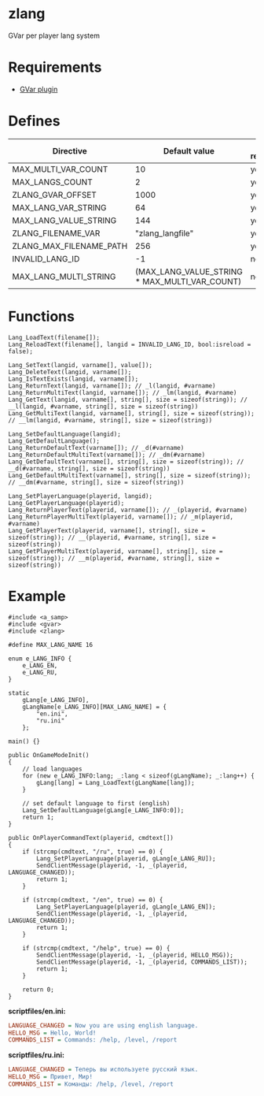 # zlang
GVar per player lang system

# Requirements
- [GVar plugin](https://github.com/samp-incognito/samp-gvar-plugin)

# Defines
Directive | Default value | Can be redefined
----------|---------------|------------
MAX_MULTI_VAR_COUNT | 10 | yes
MAX_LANGS_COUNT | 2 | yes
ZLANG_GVAR_OFFSET | 1000 | yes
MAX_LANG_VAR_STRING | 64 | yes
MAX_LANG_VALUE_STRING | 144 | yes
ZLANG_FILENAME_VAR | "zlang_langfile" | yes
ZLANG_MAX_FILENAME_PATH | 256 | yes
INVALID_LANG_ID | -1 | no
MAX_LANG_MULTI_STRING | (MAX_LANG_VALUE_STRING * MAX_MULTI_VAR_COUNT) | no

# Functions
```Pawn
Lang_LoadText(filename[]);
Lang_ReloadText(filename[], langid = INVALID_LANG_ID, bool:isreload = false);

Lang_SetText(langid, varname[], value[]);
Lang_DeleteText(langid, varname[]);
Lang_IsTextExists(langid, varname[]);
Lang_ReturnText(langid, varname[]); // _l(langid, #varname)
Lang_ReturnMultiText(langid, varname[]); // _lm(langid, #varname)
Lang_GetText(langid, varname[], string[], size = sizeof(string)); // __l(langid, #varname, string[], size = sizeof(string))
Lang_GetMultiText(langid, varname[], string[], size = sizeof(string)); // __lm(langid, #varname, string[], size = sizeof(string))

Lang_SetDefaultLanguage(langid);
Lang_GetDefaultLanguage();
Lang_ReturnDefaultText(varname[]); // _d(#varname)
Lang_ReturnDefaultMultiText(varname[]); // _dm(#varname)
Lang_GetDefaultText(varname[], string[], size = sizeof(string)); // __d(#varname, string[], size = sizeof(string))
Lang_GetDefaultMultiText(varname[], string[], size = sizeof(string)); // __dm(#varname, string[], size = sizeof(string))

Lang_SetPlayerLanguage(playerid, langid);
Lang_GetPlayerLanguage(playerid);
Lang_ReturnPlayerText(playerid, varname[]); // _(playerid, #varname)
Lang_ReturnPlayerMultiText(playerid, varname[]); // _m(playerid, #varname)
Lang_GetPlayerText(playerid, varname[], string[], size = sizeof(string)); // __(playerid, #varname, string[], size = sizeof(string))
Lang_GetPlayerMultiText(playerid, varname[], string[], size = sizeof(string)); // __m(playerid, #varname, string[], size = sizeof(string))
```

# Example
```Pawn
#include <a_samp>
#include <gvar>
#include <zlang>

#define MAX_LANG_NAME 16

enum e_LANG_INFO {
	e_LANG_EN,
	e_LANG_RU,
}

static
	gLang[e_LANG_INFO],
	gLangName[e_LANG_INFO][MAX_LANG_NAME] = {
		"en.ini",
		"ru.ini"
	};

main() {}

public OnGameModeInit()
{
	// load languages
	for (new e_LANG_INFO:lang; _:lang < sizeof(gLangName); _:lang++) {
		gLang[lang] = Lang_LoadText(gLangName[lang]);
	}

	// set default language to first (english)
	Lang_SetDefaultLanguage(gLang[e_LANG_INFO:0]);
	return 1;
}

public OnPlayerCommandText(playerid, cmdtext[])
{
	if (strcmp(cmdtext, "/ru", true) == 0) {
		Lang_SetPlayerLanguage(playerid, gLang[e_LANG_RU]);
		SendClientMessage(playerid, -1, _(playerid, LANGUAGE_CHANGED));
		return 1;
	}

	if (strcmp(cmdtext, "/en", true) == 0) {
		Lang_SetPlayerLanguage(playerid, gLang[e_LANG_EN]);
		SendClientMessage(playerid, -1, _(playerid, LANGUAGE_CHANGED));
		return 1;
	}

	if (strcmp(cmdtext, "/help", true) == 0) {
		SendClientMessage(playerid, -1, _(playerid, HELLO_MSG));
		SendClientMessage(playerid, -1, _(playerid, COMMANDS_LIST));
		return 1;
	}

	return 0;
}
```

**scriptfiles/en.ini:**
```ini
LANGUAGE_CHANGED = Now you are using english language.
HELLO_MSG = Hello, World!
COMMANDS_LIST = Commands: /help, /level, /report
```

**scriptfiles/ru.ini:**
```ini
LANGUAGE_CHANGED = Теперь вы используете русский язык.
HELLO_MSG = Привет, Мир!
COMMANDS_LIST = Команды: /help, /level, /report
```
